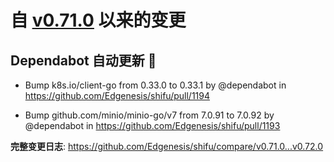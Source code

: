 # 自 [v0.71.0](https://github.com/Edgenesis/shifu/releases/tag/v0.71.0) 以来的变更

## Dependabot 自动更新 🤖

* Bump k8s.io/client-go from 0.33.0 to 0.33.1 by @dependabot in https://github.com/Edgenesis/shifu/pull/1194

* Bump github.com/minio/minio-go/v7 from 7.0.91 to 7.0.92 by @dependabot in https://github.com/Edgenesis/shifu/pull/1193

**完整变更日志**: https://github.com/Edgenesis/shifu/compare/v0.71.0...v0.72.0
